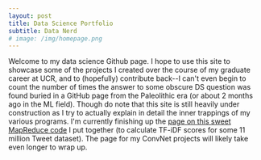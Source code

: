 ```yaml
---
layout: post
title: Data Science Portfolio
subtitle: Data Nerd
# image: /img/homepage.png
---
```

<!-- <p style="text-align:justify; padding-right: 1em;"> -->
Welcome to my data science Github page.  I hope to use this site to showcase some of the projects I created over the course of my graduate career at UCR, and to (hopefully) contribute back--I can't even begin to count the number of times the answer to some obscure DS question was found buried in a GitHub page from the Paleolithic era (or about 2 months ago in the ML field). Though do note that this site is still heavily under construction as I try to actually explain in detail the inner trappings of my various programs.  I'm currently finishing up the [page on this sweet MapReduce code](/project1/) I put together (to calculate TF-iDF scores for some 11 million Tweet dataset).  The page for my ConvNet projects will likely take even longer to wrap up.
